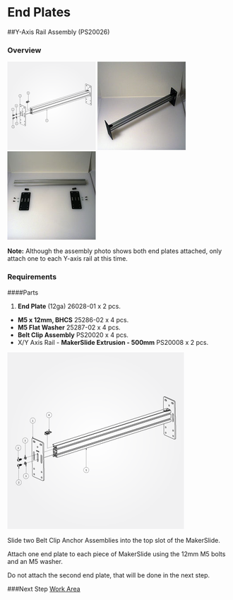 # End Plates

##Y-Axis Rail Assembly (PS20026)

### Overview

![exploded view of End Plates](tPictures/PS20026_2.png) 
![](tPictures/so_y_axis_rail_2.jpg)
![](tPictures/so_y_axis_rail_parts_2.jpg)

**Note:** Although the assembly photo shows both end plates attached, only attach one to each Y-axis rail at this time.

### Requirements

####Parts

1. **End Plate** (12ga) 26028-01 x 2 pcs.
* **M5 x 12mm, BHCS** 25286-02 x 4 pcs.
* **M5 Flat Washer** 25287-02 x 4 pcs.
* **Belt Clip Assembly** PS20020 x 4 pcs.
* X/Y Axis Rail - **MakerSlide Extrusion - 500mm** PS20008 x 2 pcs.

[![exploded view of End Plates](tPictures/PS20026_4.png)](content/tPictures/PS20026_16.png)

Slide two Belt Clip Anchor Assemblies into the top slot of the MakerSlide.

Attach one end plate to each piece of MakerSlide using the 12mm M5 bolts and an M5 washer.

Do not attach the second end plate, that will be done in the next step.

###Next Step [Work Area](http://docs.shapeoko.com/workarea.html)
